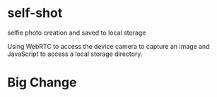 # self-shot
selfie photo creation and saved to local storage 

Using WebRTC to access the device camera to capture an image and 
JavaScript to access a local storage directory.
#  Big Change